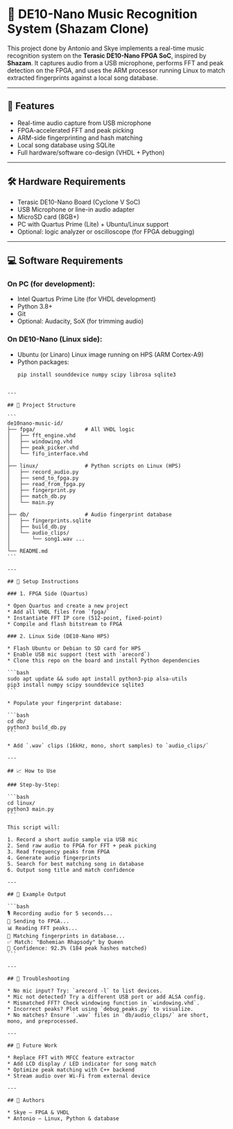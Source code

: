 # 🎵 DE10-Nano Music Recognition System (Shazam Clone)

This project done by Antonio and Skye implements a real-time music recognition system on the **Terasic DE10-Nano FPGA SoC**, inspired by **Shazam**. It captures audio from a USB microphone, performs FFT and peak detection on the FPGA, and uses the ARM processor running Linux to match extracted fingerprints against a local song database.

---

## 📌 Features
- Real-time audio capture from USB microphone
- FPGA-accelerated FFT and peak picking
- ARM-side fingerprinting and hash matching
- Local song database using SQLite
- Full hardware/software co-design (VHDL + Python)

---

## 🛠️ Hardware Requirements
- Terasic DE10-Nano Board (Cyclone V SoC)
- USB Microphone or line-in audio adapter
- MicroSD card (8GB+)
- PC with Quartus Prime (Lite) + Ubuntu/Linux support
- Optional: logic analyzer or oscilloscope (for FPGA debugging)

---

## 💻 Software Requirements
### On PC (for development):
- Intel Quartus Prime Lite (for VHDL development)
- Python 3.8+
- Git
- Optional: Audacity, SoX (for trimming audio)

### On DE10-Nano (Linux side):
- Ubuntu (or Linaro) Linux image running on HPS (ARM Cortex-A9)
- Python packages:  
  ```bash
  pip install sounddevice numpy scipy librosa sqlite3
````

---

## 🧱 Project Structure

```
de10nano-music-id/
├── fpga/                # All VHDL logic
│   ├── fft_engine.vhd
│   ├── windowing.vhd
│   ├── peak_picker.vhd
│   └── fifo_interface.vhd
│
├── linux/               # Python scripts on Linux (HPS)
│   ├── record_audio.py
│   ├── send_to_fpga.py
│   ├── read_from_fpga.py
│   ├── fingerprint.py
│   ├── match_db.py
│   └── main.py
│
├── db/                  # Audio fingerprint database
│   ├── fingerprints.sqlite
│   ├── build_db.py
│   └── audio_clips/
│       └── song1.wav ...
│
└── README.md
```

---

## 🚀 Setup Instructions

### 1. FPGA Side (Quartus)

* Open Quartus and create a new project
* Add all VHDL files from `fpga/`
* Instantiate FFT IP core (512-point, fixed-point)
* Compile and flash bitstream to FPGA

### 2. Linux Side (DE10-Nano HPS)

* Flash Ubuntu or Debian to SD card for HPS
* Enable USB mic support (test with `arecord`)
* Clone this repo on the board and install Python dependencies

```bash
sudo apt update && sudo apt install python3-pip alsa-utils
pip3 install numpy scipy sounddevice sqlite3
```

* Populate your fingerprint database:

```bash
cd db/
python3 build_db.py
```

* Add `.wav` clips (16kHz, mono, short samples) to `audio_clips/`

---

## 📈 How to Use

### Step-by-Step:

```bash
cd linux/
python3 main.py
```

This script will:

1. Record a short audio sample via USB mic
2. Send raw audio to FPGA for FFT + peak picking
3. Read frequency peaks from FPGA
4. Generate audio fingerprints
5. Search for best matching song in database
6. Output song title and match confidence

---

## 🧪 Example Output

```bash
🎙️ Recording audio for 5 seconds...
📡 Sending to FPGA...
📊 Reading FFT peaks...
🔎 Matching fingerprints in database...
✅ Match: "Bohemian Rhapsody" by Queen
🎯 Confidence: 92.3% (184 peak hashes matched)
```

---

## 🔧 Troubleshooting

* No mic input? Try: `arecord -l` to list devices.
* Mic not detected? Try a different USB port or add ALSA config.
* Mismatched FFT? Check windowing function in `windowing.vhd`.
* Incorrect peaks? Plot using `debug_peaks.py` to visualize.
* No matches? Ensure `.wav` files in `db/audio_clips/` are short, mono, and preprocessed.

---

## 🌱 Future Work

* Replace FFT with MFCC feature extractor
* Add LCD display / LED indicator for song match
* Optimize peak matching with C++ backend
* Stream audio over Wi-Fi from external device

---

## 👥 Authors

* Skye – FPGA & VHDL
* Antonio – Linux, Python & database

